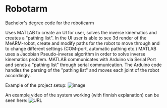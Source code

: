 # Robotarm
Bachelor's degree code for the roboticarm

Uses MATLAB to create an UI for user, solves the inverse kinematics and creates a "pathing list".
In the UI user is able to see 3d render of the MeARM-robot, create and modify paths for the robot to move through and to change different settings (COM-port, automatic pathing etc.)
MATLAB uses a Jacobian Pseudo-inverse algorithm in order to solve inverse kinematics problem.
MATLAB communicates with Arduino via Serial Port and sends a "pathing list" through serial communication.
The Arduino code handles the parsing of the "pathing list" and moves each joint of the robot accordingly.

Example of the project setup:
![image](https://github.com/Fazsu/Robotarm/assets/89864966/07df2a2b-c992-45c6-80bf-254f0a2a5df0)

An example video of the system working (with finnish explanation) can be seen here: 
![URL](https://www.youtube.com/watch?v=jDWK1_aLBoo)
